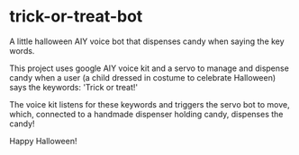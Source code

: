 # trick-or-treat-bot
A little halloween AIY voice bot that dispenses candy when saying the key words.

This project uses google AIY voice kit and a servo to manage and dispense candy when a user (a child dressed in costume to celebrate Halloween) says the keywords: 'Trick or treat!'

The voice kit listens for these keywords and triggers the servo bot to move, which, connected to a handmade dispenser holding candy, dispenses the candy!

Happy Halloween!